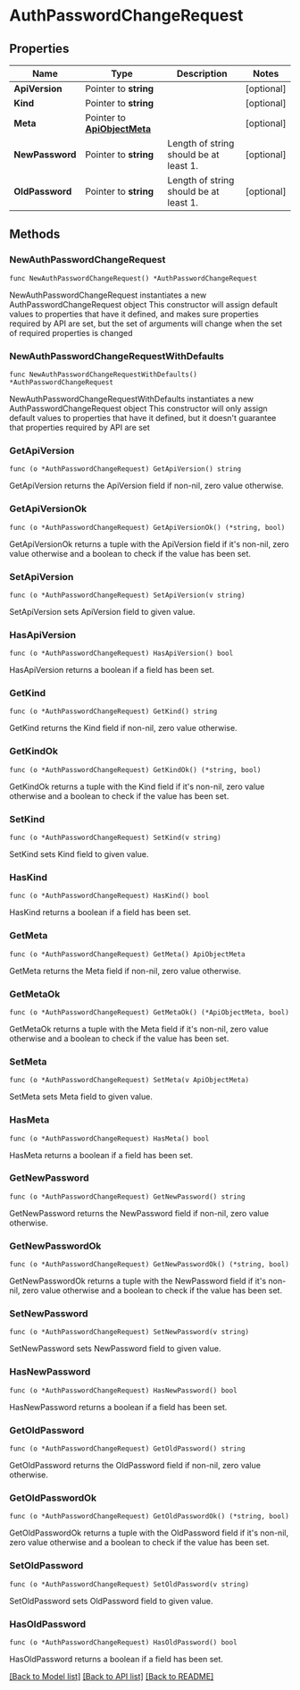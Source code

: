 # AuthPasswordChangeRequest

## Properties

Name | Type | Description | Notes
------------ | ------------- | ------------- | -------------
**ApiVersion** | Pointer to **string** |  | [optional] 
**Kind** | Pointer to **string** |  | [optional] 
**Meta** | Pointer to [**ApiObjectMeta**](apiObjectMeta.md) |  | [optional] 
**NewPassword** | Pointer to **string** | Length of string should be at least 1. | [optional] 
**OldPassword** | Pointer to **string** | Length of string should be at least 1. | [optional] 

## Methods

### NewAuthPasswordChangeRequest

`func NewAuthPasswordChangeRequest() *AuthPasswordChangeRequest`

NewAuthPasswordChangeRequest instantiates a new AuthPasswordChangeRequest object
This constructor will assign default values to properties that have it defined,
and makes sure properties required by API are set, but the set of arguments
will change when the set of required properties is changed

### NewAuthPasswordChangeRequestWithDefaults

`func NewAuthPasswordChangeRequestWithDefaults() *AuthPasswordChangeRequest`

NewAuthPasswordChangeRequestWithDefaults instantiates a new AuthPasswordChangeRequest object
This constructor will only assign default values to properties that have it defined,
but it doesn't guarantee that properties required by API are set

### GetApiVersion

`func (o *AuthPasswordChangeRequest) GetApiVersion() string`

GetApiVersion returns the ApiVersion field if non-nil, zero value otherwise.

### GetApiVersionOk

`func (o *AuthPasswordChangeRequest) GetApiVersionOk() (*string, bool)`

GetApiVersionOk returns a tuple with the ApiVersion field if it's non-nil, zero value otherwise
and a boolean to check if the value has been set.

### SetApiVersion

`func (o *AuthPasswordChangeRequest) SetApiVersion(v string)`

SetApiVersion sets ApiVersion field to given value.

### HasApiVersion

`func (o *AuthPasswordChangeRequest) HasApiVersion() bool`

HasApiVersion returns a boolean if a field has been set.

### GetKind

`func (o *AuthPasswordChangeRequest) GetKind() string`

GetKind returns the Kind field if non-nil, zero value otherwise.

### GetKindOk

`func (o *AuthPasswordChangeRequest) GetKindOk() (*string, bool)`

GetKindOk returns a tuple with the Kind field if it's non-nil, zero value otherwise
and a boolean to check if the value has been set.

### SetKind

`func (o *AuthPasswordChangeRequest) SetKind(v string)`

SetKind sets Kind field to given value.

### HasKind

`func (o *AuthPasswordChangeRequest) HasKind() bool`

HasKind returns a boolean if a field has been set.

### GetMeta

`func (o *AuthPasswordChangeRequest) GetMeta() ApiObjectMeta`

GetMeta returns the Meta field if non-nil, zero value otherwise.

### GetMetaOk

`func (o *AuthPasswordChangeRequest) GetMetaOk() (*ApiObjectMeta, bool)`

GetMetaOk returns a tuple with the Meta field if it's non-nil, zero value otherwise
and a boolean to check if the value has been set.

### SetMeta

`func (o *AuthPasswordChangeRequest) SetMeta(v ApiObjectMeta)`

SetMeta sets Meta field to given value.

### HasMeta

`func (o *AuthPasswordChangeRequest) HasMeta() bool`

HasMeta returns a boolean if a field has been set.

### GetNewPassword

`func (o *AuthPasswordChangeRequest) GetNewPassword() string`

GetNewPassword returns the NewPassword field if non-nil, zero value otherwise.

### GetNewPasswordOk

`func (o *AuthPasswordChangeRequest) GetNewPasswordOk() (*string, bool)`

GetNewPasswordOk returns a tuple with the NewPassword field if it's non-nil, zero value otherwise
and a boolean to check if the value has been set.

### SetNewPassword

`func (o *AuthPasswordChangeRequest) SetNewPassword(v string)`

SetNewPassword sets NewPassword field to given value.

### HasNewPassword

`func (o *AuthPasswordChangeRequest) HasNewPassword() bool`

HasNewPassword returns a boolean if a field has been set.

### GetOldPassword

`func (o *AuthPasswordChangeRequest) GetOldPassword() string`

GetOldPassword returns the OldPassword field if non-nil, zero value otherwise.

### GetOldPasswordOk

`func (o *AuthPasswordChangeRequest) GetOldPasswordOk() (*string, bool)`

GetOldPasswordOk returns a tuple with the OldPassword field if it's non-nil, zero value otherwise
and a boolean to check if the value has been set.

### SetOldPassword

`func (o *AuthPasswordChangeRequest) SetOldPassword(v string)`

SetOldPassword sets OldPassword field to given value.

### HasOldPassword

`func (o *AuthPasswordChangeRequest) HasOldPassword() bool`

HasOldPassword returns a boolean if a field has been set.


[[Back to Model list]](../README.md#documentation-for-models) [[Back to API list]](../README.md#documentation-for-api-endpoints) [[Back to README]](../README.md)


